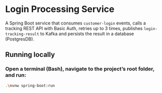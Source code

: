 # Login Processing Service

A Spring Boot service that consumes `customer-login` events, calls a tracking REST API with Basic Auth, retries up to 3 times,
publishes `login-tracking-result` to Kafka and persists the result in a database (PostgresDB).

## Running locally
### Open a terminal (Bash), navigate to the project’s root folder, and run:

```bash
.\mvnw spring-boot:run
```